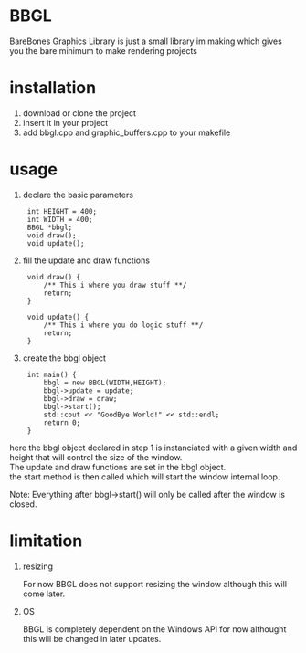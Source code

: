 # BBGL
BareBones Graphics Library is just a small library im making which gives you the bare minimum to make rendering projects

# installation
1. download or clone the project
2. insert it in your project
3. add bbgl.cpp and graphic_buffers.cpp to your makefile

# usage

1. declare the basic parameters

        int HEIGHT = 400;
        int WIDTH = 400;
        BBGL *bbgl;
        void draw();
        void update();

2. fill the update and draw functions

        void draw() {
            /** This i where you draw stuff **/
            return;
        }

        void update() {
            /** This i where you do logic stuff **/
            return;
        }

3. create the bbgl object

        int main() {
            bbgl = new BBGL(WIDTH,HEIGHT);
            bbgl->update = update;
            bbgl->draw = draw;
            bbgl->start();
            std::cout << "GoodBye World!" << std::endl;
            return 0;
        }

here the bbgl object declared in step 1 is instanciated with a given width and height that will control the size of the window.\
The update and draw functions are set in the bbgl object.\
the start method is then called which will start the window internal loop.

Note: Everything after bbgl->start() will only be called after the window is closed.

# limitation

1. resizing

    For now BBGL does not support resizing the window although this will come later.

2. OS

    BBGL is completely dependent on the Windows API for now althought this will be changed in later updates.